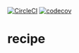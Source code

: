 [![CircleCI](https://circleci.com/gh/RaposoJoshlan/recipe/tree/main.svg?style=svg)](https://circleci.com/gh/RaposoJoshlan/recipe/tree/main)     [![codecov](https://codecov.io/gh/RaposoJoshlan/recipe/branch/main/graph/badge.svg?token=WJJ7FI4XE6)](https://codecov.io/gh/RaposoJoshlan/recipe)

# recipe
